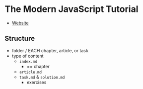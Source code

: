 # The Modern JavaScript Tutorial

* [Website](https://javascript.info)

## Structure

* folder / EACH chapter, article, or task
* type of content
  * `index.md`
    * == chapter
  * `article.md`
  * `task.md` & `solution.md`
    * exercises
